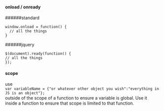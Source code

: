 #### onload / onready
######standard
```
window.onload = function() {
  // all the things
}
```
######jquery
```
$(document).ready(function() {
// all the things
});
```

#### scope  
use  
`var variableName = {"or whatever other object you wish":"everything in JS is an object"};`  
outside of the scope of a function to ensure a variable is global. Use it inside a function to ensure that scope is limited to that function.
